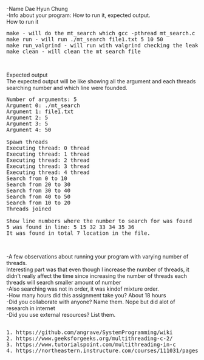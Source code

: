 -Name Dae Hyun Chung <br/>
-Info about your program: How to run it, expected output. <br/>
How to run it<br/>
<pre>
make - will do the mt_search which gcc -pthread mt_search.c -o mt_search
make run - will run ./mt_search file1.txt 5 10 50 
make run_valgrind - will run with valgrind checking the leak memory
make clean - will clean the mt_search file 
</pre><br/>
Expected output<br/>
The expected output will be like showing all the argument and each threads
searching number and which line were founded.<br/>
<pre>
Number of arguments: 5
Argument 0: ./mt_search	<Executable binary name>
Argument 1: file1.txt	<File name>
Argument 2: 5		<Number to search for>
Argument 3: 5		<Number of threads>
Argument 4: 50		<Num lines>

Spawn threads
Executing thread: 0 thread
Executing thread: 1 thread
Executing thread: 2 thread
Executing thread: 3 thread
Executing thread: 4 thread
Search from 0 to 10
Search from 20 to 30
Search from 30 to 40
Search from 40 to 50
Search from 10 to 20
Threads joined

Show line numbers where the number to search for was found
5 was found in line: 5 15 32 33 34 35 36 
It was found in total 7 location in the file.
</pre><br/>
-A few observations about running your program with varying number of threads.<br/> 
Interesting part was that even though I increase the number of threads, it didn't really affect the time since increasing the number of threads each threads will search smaller amount of number<br/>
-Also searching was not in order, it was kindof mixture order.<br/>
-How many hours did this assignment take you? About 18 hours<br/>
-Did you collaborate with anyone? Name them. Nope but did alot of research in internet<br/>
-Did you use external resources? List them.<br/>
<pre> 
1. https://github.com/angrave/SystemProgramming/wiki
2. https://www.geeksforgeeks.org/multithreading-c-2/
3. https://www.tutorialspoint.com/multithreading-in-c
4. https://northeastern.instructure.com/courses/111031/pages/threading-and-concurrency-readings
</pre>
